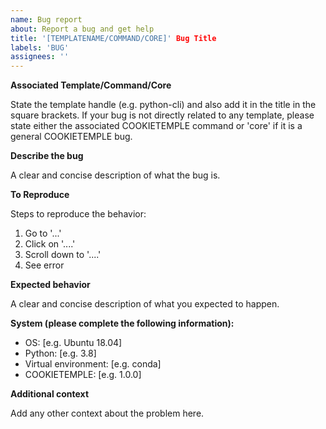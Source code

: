 ```yaml
---
name: Bug report
about: Report a bug and get help
title: '[TEMPLATENAME/COMMAND/CORE]' Bug Title
labels: 'BUG'
assignees: ''
---
```


**Associated Template/Command/Core**

State the template handle (e.g. python-cli) and also add it in the title in the square brackets.
If your bug is not directly related to any template, please state either the associated COOKIETEMPLE command or 'core' if it is a general COOKIETEMPLE bug.

**Describe the bug**

A clear and concise description of what the bug is.

**To Reproduce**

Steps to reproduce the behavior:
1. Go to '...'
2. Click on '....'
3. Scroll down to '....'
4. See error

**Expected behavior**

A clear and concise description of what you expected to happen.

**System (please complete the following information):**

 - OS: [e.g. Ubuntu 18.04]
 - Python: [e.g. 3.8]
 - Virtual environment: [e.g. conda]
 - COOKIETEMPLE: [e.g. 1.0.0]

**Additional context**

Add any other context about the problem here.
